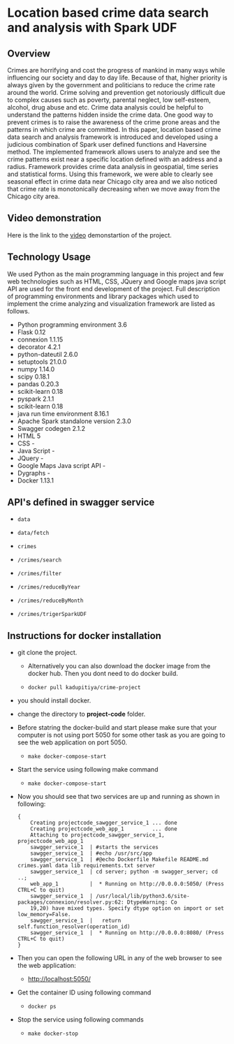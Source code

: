 # Location based crime data search and analysis with Spark UDF
  
## Overview
Crimes are horrifying and cost the progress of mankind in many ways
while influencing our society and day to day life. Because of that,
higher priority is always given by the government and politicians to
reduce the crime rate around the world. Crime solving and prevention
get notoriously difficult due to complex causes such as poverty,
parental neglect, low self-esteem, alcohol, drug abuse and etc. Crime
data analysis could be helpful to understand the patterns hidden
inside the crime data. One good way to prevent crimes is to raise the
awareness of the crime prone areas and the patterns in which crime are
committed.  In this paper, location based crime data search and
analysis framework is introduced and developed using a judicious
combination of Spark user defined functions and Haversine method. The
implemented framework allows users to analyze and see the crime
patterns exist near a specific location defined with an address and a
radius. Framework provides crime data analysis in geospatial, time
series and statistical forms. Using this framework, we were able to
clearly see seasonal effect in crime data near Chicago city area and
we also noticed that crime rate is monotonically decreasing when we
move away from the Chicago city area.

## Video demonstration
Here is the link to the [video](https://www.youtube.com/watch?v=PU7PLzCxKds) demonstartion of the project.

## Technology Usage
We used Python as the main programming language in this project and
few web technologies such as HTML, CSS, JQuery and Google maps java
script API are used for the front end development of the project. Full
description of programming environments and library packages which
used to implement the crime analyzing and visualization framework are 
listed as follows.

* Python programming environment  3.6   
* Flask                           0.12   
* connexion                       1.1.15 
* decorator                       4.2.1  
* python-dateutil                 2.6.0  
* setuptools                      21.0.0 
* numpy                           1.14.0 
* scipy                           0.18.1 
* pandas                          0.20.3 
* scikit-learn                    0.18  
* pyspark                         2.1.1  
* scikit-learn                    0.18  
* java run time environment       8.16.1
* Apache Spark standalone version 2.3.0 
* Swagger codegen                 2.1.2 
* HTML                            5       
* CSS                             -      
* Java Script                     -      
* JQuery                          -      
* Google Maps Java script API     -      
* Dygraphs                        -      
* Docker                          1.13.1 

## API's defined in swagger service

  * ```data```
  
  * ```data/fetch```
  
  * ```crimes```
  
  * ```/crimes/search```
  
  * ```/crimes/filter```
  
  * ```/crimes/reduceByYear```

  * ```/crimes/reduceByMonth```

  * ```/crimes/trigerSparkUDF```

## Instructions for docker installation

* git clone the project.
  * Alternatively you can also download the docker image from the docker hub. Then you dont need to do docker build.
  
  * ```docker pull kadupitiya/crime-project```

* you should install docker.

* change the directory to **project-code** folder.

* Before statring the docker-build and start please make sure that your computer is not using port 5050 for some 
other task as you are going to see the web application on port 5050.
  
  * ```make docker-compose-start```

* Start the service using following make command
  
  * ```make docker-compose-start```

* Now you should see that two services are up and running as shown in following:

	```
	{
	    Creating projectcode_sawgger_service_1 ... done
	    Creating projectcode_web_app_1         ... done
	    Attaching to projectcode_sawgger_service_1, projectcode_web_app_1
	    sawgger_service_1  | #starts the services
	    sawgger_service_1  | #echo /usr/src/app
	    sawgger_service_1  | #@echo Dockerfile Makefile README.md crimes.yaml data lib requirements.txt server
	    sawgger_service_1  | cd server; python -m swagger_server; cd ..;
	    web_app_1          |  * Running on http://0.0.0.0:5050/ (Press CTRL+C to quit)
	    sawgger_service_1  | /usr/local/lib/python3.6/site-packages/connexion/resolver.py:62: DtypeWarning: Co
	    19,20) have mixed types. Specify dtype option on import or set low_memory=False.
	    sawgger_service_1  |   return self.function_resolver(operation_id)
	    sawgger_service_1  |  * Running on http://0.0.0.0:8080/ (Press CTRL+C to quit)
	}

	```
* Then you can open the following URL in any of the web browser to see the web application:

  * [http://localhost:5050/](http://localhost:5050/)

* Get the container ID using following command
  
  * ```docker ps```

* Stop the service using following commands
  
  * ```make docker-stop```
  
